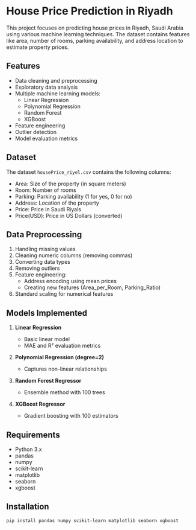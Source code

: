 
# House Price Prediction in Riyadh

This project focuses on predicting house prices in Riyadh, Saudi Arabia using various machine learning techniques. The dataset contains features like area, number of rooms, parking availability, and address location to estimate property prices.

## Features

- Data cleaning and preprocessing
- Exploratory data analysis
- Multiple machine learning models:
  - Linear Regression
  - Polynomial Regression
  - Random Forest
  - XGBoost
- Feature engineering
- Outlier detection
- Model evaluation metrics

## Dataset

The dataset `housePrice_riyel.csv` contains the following columns:
- Area: Size of the property (in square meters)
- Room: Number of rooms
- Parking: Parking availability (1 for yes, 0 for no)
- Address: Location of the property
- Price: Price in Saudi Riyals
- Price(USD): Price in US Dollars (converted)

## Data Preprocessing

1. Handling missing values
2. Cleaning numeric columns (removing commas)
3. Converting data types
4. Removing outliers
5. Feature engineering:
   - Address encoding using mean prices
   - Creating new features (Area_per_Room, Parking_Ratio)
6. Standard scaling for numerical features

## Models Implemented

1. **Linear Regression**
   - Basic linear model
   - MAE and R² evaluation metrics

2. **Polynomial Regression (degree=2)**
   - Captures non-linear relationships

3. **Random Forest Regressor**
   - Ensemble method with 100 trees

4. **XGBoost Regressor**
   - Gradient boosting with 100 estimators


## Requirements

- Python 3.x
- pandas
- numpy
- scikit-learn
- matplotlib
- seaborn
- xgboost

## Installation

```bash
pip install pandas numpy scikit-learn matplotlib seaborn xgboost
